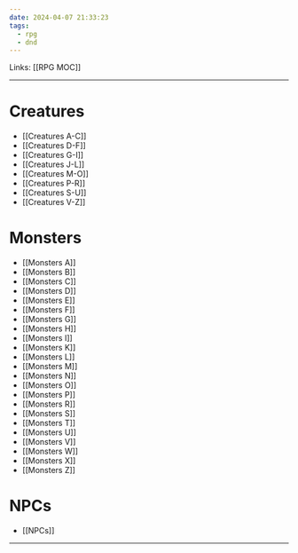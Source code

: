 ```yaml
---
date: 2024-04-07 21:33:23
tags:
  - rpg
  - dnd
---
```

Links: [[RPG MOC]]

---
# Creatures
- [[Creatures A-C]]
- [[Creatures D-F]]
- [[Creatures G-I]]
- [[Creatures J-L]]
- [[Creatures M-O]]
- [[Creatures P-R]]
- [[Creatures S-U]]
- [[Creatures V-Z]]
# Monsters
- [[Monsters A]]
- [[Monsters B]]
- [[Monsters C]]
- [[Monsters D]]
- [[Monsters E]]
- [[Monsters F]]
- [[Monsters G]]
- [[Monsters H]]
- [[Monsters I]]
- [[Monsters K]]
- [[Monsters L]]
- [[Monsters M]]
- [[Monsters N]]
- [[Monsters O]]
- [[Monsters P]]
- [[Monsters R]]
- [[Monsters S]]
- [[Monsters T]]
- [[Monsters U]]
- [[Monsters V]]
- [[Monsters W]]
- [[Monsters X]]
- [[Monsters Z]]
# NPCs
- [[NPCs]]

---
